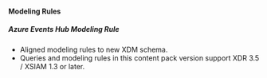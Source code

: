 #### Modeling Rules
##### Azure Events Hub Modeling Rule
- Aligned modeling rules to new XDM schema.
- Queries and modeling rules in this content pack version support XDR 3.5 / XSIAM 1.3 or later.